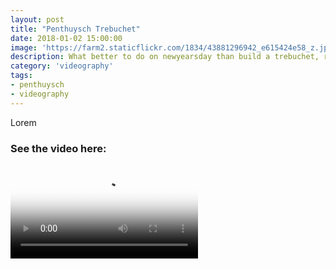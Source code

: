 ```yaml
---
layout: post
title: "Penthuysch Trebuchet"
date: 2018-01-02 15:00:00
image: 'https://farm2.staticflickr.com/1834/43881296942_e615424e58_z.jpg'
description: What better to do on newyearsday than build a trebuchet, right?
category: 'videography'
tags:
- penthuysch
- videography
---
```


Lorem

### See the video here:

<div class="embed-bg">
  <div class="video-embed">
    <script src="{{ "/assets/js/plyr.polyfilled.min.js" | prepend: site.baseurl }}"></script>
    <video id="player" controls playsineline poster="https://farm2.staticflickr.com/1834/43881296942_e615424e58_o.jpg">
  <source src="https://www.flickr.com/photos/162779846@N06/43881296942/play/hd/e615424e58/" type="video/mp4" size="1080">:
  <source src="https://www.flickr.com/photos/162779846@N06/43881296942/play/site/e615424e58/" type="video/mp4" size="360">:
  <!-- Fallback for browsers that don't support the <video> element -->
  HTML5 Video not available in your browser
  </video>
  <script>const player = new Plyr('#player', {controls: ['play-large', 'play', 'progress', 'settings', 'fullscreen'], settings: ['quality'], keyboard: { focused: true, global: true}}); window.player = player;</script>
  </div>
</div>
